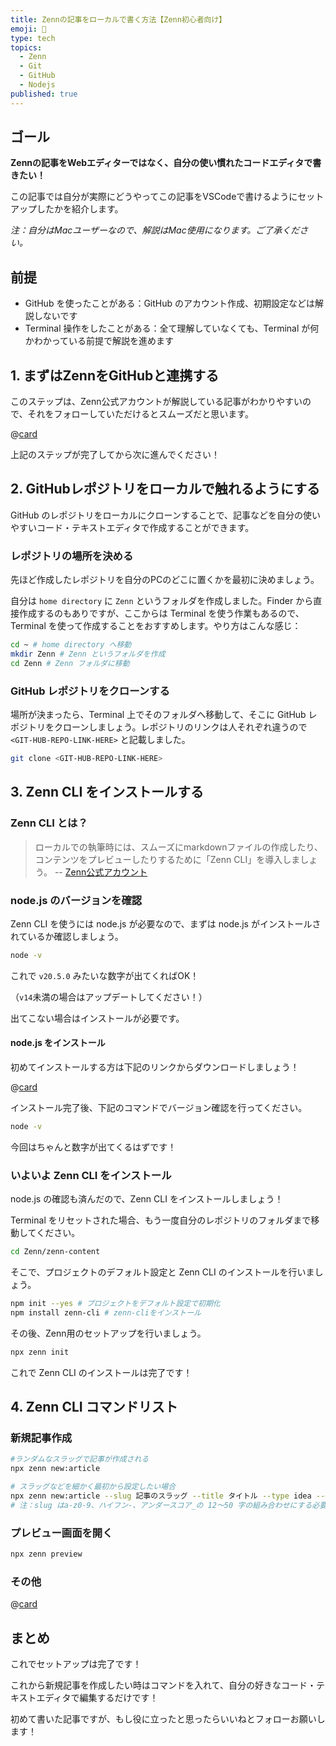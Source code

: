 ```yaml
---
title: Zennの記事をローカルで書く方法【Zenn初心者向け】
emoji: 🔰
type: tech
topics:
  - Zenn
  - Git
  - GitHub
  - Nodejs
published: true
---
```

## ゴール

**Zennの記事をWebエディターではなく、自分の使い慣れたコードエディタで書きたい！**

この記事では自分が実際にどうやってこの記事をVSCodeで書けるようにセットアップしたかを紹介します。

*注：自分はMacユーザーなので、解説はMac使用になります。ご了承ください。*

## 前提

- GitHub を使ったことがある：GitHub のアカウント作成、初期設定などは解説しないです
- Terminal 操作をしたことがある：全て理解していなくても、Terminal が何かわかっている前提で解説を進めます

## 1. まずはZennをGitHubと連携する

このステップは、Zenn公式アカウントが解説している記事がわかりやすいので、それをフォローしていただけるとスムーズだと思います。

@[card](https://zenn.dev/zenn/articles/connect-to-github)

上記のステップが完了してから次に進んでください！

## 2. GitHubレポジトリをローカルで触れるようにする

GitHub のレポジトリをローカルにクローンすることで、記事などを自分の使いやすいコード・テキストエディタで作成することができます。

### レポジトリの場所を決める

先ほど作成したレポジトリを自分のPCのどこに置くかを最初に決めましょう。

自分は `home directory` に `Zenn` というフォルダを作成しました。Finder から直接作成するのもありですが、ここからは Terminal を使う作業もあるので、Terminal を使って作成することをおすすめします。やり方はこんな感じ：

```bash
cd ~ # home directory へ移動
mkdir Zenn # Zenn というフォルダを作成
cd Zenn # Zenn フォルダに移動
```

### GitHub レポジトリをクローンする

場所が決まったら、Terminal 上でそのフォルダへ移動して、そこに GitHub レポジトリをクローンしましょう。レポジトリのリンクは人それぞれ違うので `<GIT-HUB-REPO-LINK-HERE>` と記載しました。

```bash
git clone <GIT-HUB-REPO-LINK-HERE>
```

## 3. Zenn CLI をインストールする

### Zenn CLI とは？

> ローカルでの執筆時には、スムーズにmarkdownファイルの作成したり、コンテンツをプレビューしたりするために「Zenn CLI」を導入しましょう。
> -- [Zenn公式アカウント](https://zenn.dev/zenn/articles/install-zenn-cli)

### node.js のバージョンを確認

Zenn CLI を使うには node.js が必要なので、まずは node.js がインストールされているか確認しましょう。

```bash
node -v
```

これで `v20.5.0` みたいな数字が出てくればOK！

（`v14`未満の場合はアップデートしてください！）

出てこない場合はインストールが必要です。
#### node.js をインストール

初めてインストールする方は下記のリンクからダウンロードしましょう！

@[card](https://nodejs.org/en/)


インストール完了後、下記のコマンドでバージョン確認を行ってください。

```bash
node -v
```

今回はちゃんと数字が出てくるはずです！

### いよいよ Zenn CLI をインストール

node.js の確認も済んだので、Zenn CLI をインストールしましょう！

Terminal をリセットされた場合、もう一度自分のレポジトリのフォルダまで移動してください。

```bash
cd Zenn/zenn-content
```

そこで、プロジェクトのデフォルト設定と Zenn CLI のインストールを行いましょう。

```bash
npm init --yes # プロジェクトをデフォルト設定で初期化
npm install zenn-cli # zenn-cliをインストール
```

その後、Zenn用のセットアップを行いましょう。

```bash
npx zenn init
```

これで Zenn CLI のインストールは完了です！

## 4. Zenn CLI コマンドリスト

### 新規記事作成
```bash
#ランダムなスラッグで記事が作成される
npx zenn new:article

# スラッグなどを細かく最初から設定したい場合
npx zenn new:article --slug 記事のスラッグ --title タイトル --type idea --emoji ✨
# 注：slug はa-z0-9、ハイフン-、アンダースコア_の 12〜50 字の組み合わせにする必要があります
```

### プレビュー画面を開く

```bash
npx zenn preview
```

### その他

@[card](https://zenn.dev/zenn/articles/zenn-cli-guide)

## まとめ

これでセットアップは完了です！

これから新規記事を作成したい時はコマンドを入れて、自分の好きなコード・テキストエディタで編集するだけです！

初めて書いた記事ですが、もし役に立ったと思ったらいいねとフォローお願いします！